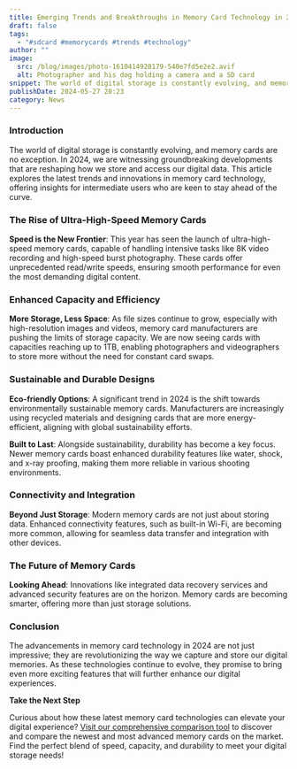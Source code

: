 ```yaml
---
title: Emerging Trends and Breakthroughs in Memory Card Technology in 2024
draft: false
tags:
  - "#sdcard #memorycards #trends #technology"
author: ""
image:
  src: /blog/images/photo-1610414920179-540e7fd5e2e2.avif
  alt: Photographer and his dog holding a camera and a SD card
snippet: The world of digital storage is constantly evolving, and memory cards are no exception. In 2024, we are witnessing groundbreaking developments that are reshaping how we store and access our digital data. This article explores the latest trends and innovations in memory card technology, offering insights for intermediate users who are keen to stay ahead of the curve.
publishDate: 2024-05-27 20:23
category: News
---
```

### **Introduction**

The world of digital storage is constantly evolving, and memory cards are no exception. In 2024, we are witnessing groundbreaking developments that are reshaping how we store and access our digital data. This article explores the latest trends and innovations in memory card technology, offering insights for intermediate users who are keen to stay ahead of the curve.

### **The Rise of Ultra-High-Speed Memory Cards**

**Speed is the New Frontier**: This year has seen the launch of ultra-high-speed memory cards, capable of handling intensive tasks like 8K video recording and high-speed burst photography. These cards offer unprecedented read/write speeds, ensuring smooth performance for even the most demanding digital content.

### **Enhanced Capacity and Efficiency**

**More Storage, Less Space**: As file sizes continue to grow, especially with high-resolution images and videos, memory card manufacturers are pushing the limits of storage capacity. We are now seeing cards with capacities reaching up to 1TB, enabling photographers and videographers to store more without the need for constant card swaps.

### **Sustainable and Durable Designs**

**Eco-friendly Options**: A significant trend in 2024 is the shift towards environmentally sustainable memory cards. Manufacturers are increasingly using recycled materials and designing cards that are more energy-efficient, aligning with global sustainability efforts.

**Built to Last**: Alongside sustainability, durability has become a key focus. Newer memory cards boast enhanced durability features like water, shock, and x-ray proofing, making them more reliable in various shooting environments.

### **Connectivity and Integration**

**Beyond Just Storage**: Modern memory cards are not just about storing data. Enhanced connectivity features, such as built-in Wi-Fi, are becoming more common, allowing for seamless data transfer and integration with other devices.

### **The Future of Memory Cards**

**Looking Ahead**: Innovations like integrated data recovery services and advanced security features are on the horizon. Memory cards are becoming smarter, offering more than just storage solutions.

### **Conclusion**

The advancements in memory card technology in 2024 are not just impressive; they are revolutionizing the way we capture and store our digital memories. As these technologies continue to evolve, they promise to bring even more exciting features that will further enhance our digital experiences.

**Take the Next Step**

Curious about how these latest memory card technologies can elevate your digital experience? [Visit our comprehensive comparison tool](https://sdprices.com/) to discover and compare the newest and most advanced memory cards on the market. Find the perfect blend of speed, capacity, and durability to meet your digital storage needs!

